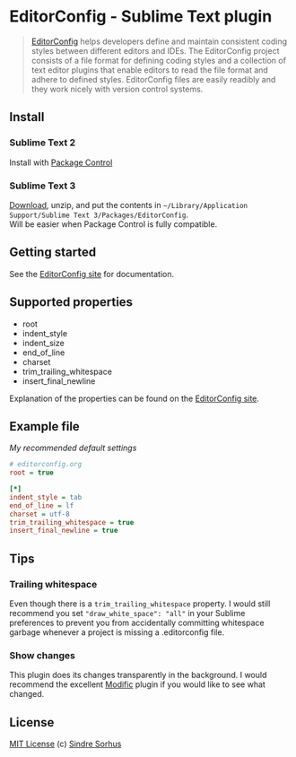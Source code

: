 # EditorConfig - Sublime Text plugin

> [EditorConfig](http://editorconfig.org) helps developers define and maintain consistent coding styles between different editors and IDEs. The EditorConfig project consists of a file format for defining coding styles and a collection of text editor plugins that enable editors to read the file format and adhere to defined styles. EditorConfig files are easily readibly and they work nicely with version control systems.


## Install


### Sublime Text 2

Install with [Package Control](http://wbond.net/sublime_packages/package_control)


### Sublime Text 3

[Download](https://github.com/sindresorhus/editorconfig-sublime/archive/st3.zip), unzip, and put the contents in `~/Library/Application Support/Sublime Text 3/Packages/EditorConfig`.  
Will be easier when Package Control is fully compatible.


## Getting started

See the [EditorConfig site][] for documentation.


## Supported properties

- root
- indent_style
- indent_size
- end\_of\_line
- charset
- trim_trailing_whitespace
- insert_final_newline

Explanation of the properties can be found on the [EditorConfig site][].


## Example file

*My recommended default settings*

```ini
# editorconfig.org
root = true

[*]
indent_style = tab
end_of_line = lf
charset = utf-8
trim_trailing_whitespace = true
insert_final_newline = true
```


## Tips

### Trailing whitespace

Even though there is a `trim_trailing_whitespace` property. I would still recommend you set `"draw_white_space": "all"` in your Sublime preferences to prevent you from accidentally committing whitespace garbage whenever a project is missing a .editorconfig file.


### Show changes

This plugin does its changes transparently in the background. I would recommend the excellent [Modific](https://github.com/gornostal/Modific) plugin if you would like to see what changed.


## License

[MIT License](http://en.wikipedia.org/wiki/MIT_License)
(c) [Sindre Sorhus](http://sindresorhus.com)



[EditorConfig site]: http://editorconfig.org
